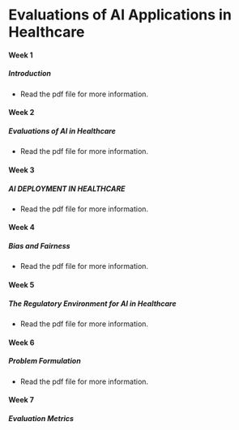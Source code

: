 # Evaluations of AI Applications in Healthcare

#### Week 1

##### Introduction 

- Read the pdf file for more information.

#### Week 2

##### Evaluations of AI in Healthcare

- Read the pdf file for more information.

#### Week 3

##### AI DEPLOYMENT IN HEALTHCARE

- Read the pdf file for more information.

#### Week 4

##### Bias and Fairness 

- Read the pdf file for more information.

#### Week 5

##### The Regulatory Environment for AI in Healthcare

- Read the pdf file for more information.

#### Week 6

##### Problem Formulation

- Read the pdf file for more information.

#### Week 7

##### Evaluation Metrics